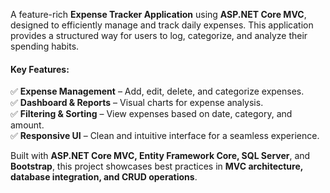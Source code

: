 A feature-rich **Expense Tracker Application** using **ASP.NET Core MVC**, designed to efficiently manage and track daily expenses. This application provides a structured way for users to log, categorize, and analyze their spending habits.  

#### **Key Features:**   
✅ **Expense Management** – Add, edit, delete, and categorize expenses.  
✅ **Dashboard & Reports** – Visual charts for expense analysis.  
✅ **Filtering & Sorting** – View expenses based on date, category, and amount.  
✅ **Responsive UI** – Clean and intuitive interface for a seamless experience.  

Built with **ASP.NET Core MVC, Entity Framework Core, SQL Server**, and **Bootstrap**, this project showcases best practices in **MVC architecture, database integration, and CRUD operations**.  
